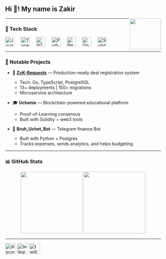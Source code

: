 <!-- Header Banner -->
<div align="center">
  <h2 align="left">Hi 👋! My name is Zakir</h2>
</div>


<img align="right" height="100" src="https://media1.tenor.com/m/zxSnNNjUGsgAAAAd/aesthetic.gif" />

---

### 🧠 Tech Stack

<div align="left">
  <img src="https://cdn.jsdelivr.net/gh/devicons/devicon/icons/javascript/javascript-original.svg" height="30" alt="JavaScript" />
  <img width="12" />
  <img src="https://cdn.jsdelivr.net/gh/devicons/devicon/icons/typescript/typescript-original.svg" height="30" alt="TypeScript" />
  <img width="12" />
  <img src="https://cdn.jsdelivr.net/gh/devicons/devicon/icons/html5/html5-original.svg" height="30" alt="HTML5" />
  <img width="12" />
  <img src="https://cdn.jsdelivr.net/gh/devicons/devicon/icons/python/python-original.svg" height="30" alt="Python" />
  <img width="12" />
  <img src="https://cdn.jsdelivr.net/gh/devicons/devicon/icons/nextjs/nextjs-original.svg" height="30" alt="Next.js" />
  <img width="12" />
  <img src="https://cdn.jsdelivr.net/gh/devicons/devicon/icons/go/go-original.svg" height="30" alt="Go" />
  <img width="12" />
  <img src="https://cdn.jsdelivr.net/gh/devicons/devicon/icons/solidity/solidity-original.svg" height="30" alt="Solidity" />
</div>

---

### 🚀 Notable Projects

- 💼 **[ZvK-Requests](https://github.com/eeephemera/zvk-requests)** — Production-ready deal registration system  
  - Tech: Go, TypeScript, PostgreSQL  
  - 13+ deployments | 150+ migrations  
  - Microservice architecture  

- 🎓 **Uchenie** — Blockchain-powered educational platform  
  - Proof-of-Learning consensus  
  - Built with Solidity + web3 tools  

- 🤖 **Bruh_Uchet_Bot** — Telegram finance Bot  
  - Built with Python + Postgres  
  - Tracks expenses, sends analytics, and helps budgeting  

---

### 📊 GitHub Stats

<div align="center">
  <img src="https://github-readme-stats.vercel.app/api?username=eeephemera&show_icons=true&theme=radical&include_all_commits=true" height="200" />
  <img src="https://github-readme-stats.vercel.app/api/top-langs/?username=eeephemera&layout=compact&langs_count=6&theme=radical" height="200" />
</div>

---

<div align="left"> <img src="https://img.shields.io/static/v1?message=Discord&logo=discord&label=&color=7289DA&logoColor=white&labelColor=&style=for-the-badge" height="35" alt="discord" /> <img src="https://img.shields.io/static/v1?message=Telegram&logo=telegram&label=&color=2CA5E0&logoColor=white&labelColor=&style=for-the-badge" height="35" alt="telegram" /> <img src="https://img.shields.io/static/v1?message=Twitter&logo=twitter&label=&color=1DA1F2&logoColor=white&labelColor=&style=for-the-badge" height="35" alt="twitter" /> </div>

